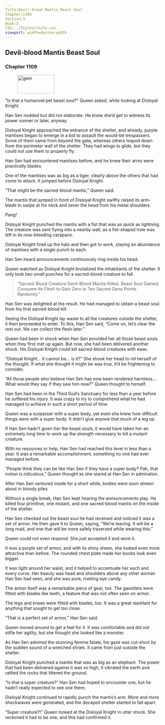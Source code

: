 ```yaml
---
Title:Devil-blood Mantis Beast Soul 
Chapter:1109 
Section:3 
Book:3 
CSS:../Styles/style.css 
viewport: width=device-width
---
```

  
## Devil-blood Mantis Beast Soul
### Chapter 1109
  
<figure>
	<img src="../Images/gem.gif" alt="gem" id="gem" width="120" height="60" />
</figure>
  

  
“Is that a humanoid pet beast soul?” Queen asked, while looking at Disloyal Knight.

Han Sen nodded but did not elaborate. He knew she’d get to witness its power sooner or later, anyway.

Disloyal Knight approached the entrance of the shelter, and already, purple mantises began to emerge in a bid to assault the would-be trespassers. Some of them came from beyond the gate, whereas others leaped down from the perimeter wall of the shelter. They had wings to glide, but they could not use them to properly fly.

Han Sen had encountered mantises before, and he knew their arms were practically blades.

One of the mantises was as big as a tiger, clearly above the others that had come to attack. It jumped before Disloyal Knight.

“That might be the sacred-blood mantis,” Queen said.

The mantis that jumped in front of Disloyal Knight swiftly raised its arm-blade to swipe at his neck and sever the head from his metal shoulders.

Pang!

Disloyal Knight punched the mantis with a fist that was as quick as lightning. The creature was sent flying into a nearby wall, as a fist-shaped hole was left in its now-bleeding carapace.

Disloyal Knight fired up the halo and then got to work, slaying an abundance of mantises with a single punch to each.

Han Sen heard announcements continuously ring inside his head.

Queen watched as Disloyal Knight brutalized the inhabitants of the shelter. It only took two small punches for a sacred-blood creature to fall.

> “Sacred-Blood Creature Devil-Blood Mantis Killed. Beast Soul Gained. Consume Its Flesh to Gain Zero to Ten Sacred Geno Points Randomly.”

Han Sen was delighted at the result. He had managed to obtain a beast soul from his first sacred-blood kill.

Seeing the Disloyal Knight lay waste to all the creatures outside the shelter, it then proceeded to enter. To this, Han Sen said, “Come on, let’s clear the rest out. We can collect the flesh later.”

Queen had been in shock when Han Sen provided her all those beast souls when they first met up again. But now, she had been delivered another shock. His Disloyal Knight could kill sacred-blood creatures with ease.

“Disloyal Knight… it cannot be… is it?” She shook her head to rid herself of the thought. If what she thought it might be was true, it’d be frightening to consider.

“All those people who believe Han Sen has now been rendered harmless… What would they say if they saw him now?” Queen thought to herself.

Han Sen had been in the Third God’s Sanctuary for less than a year before he suffered his injury. It was crazy to try to comprehend what he had managed to achieve in such a short period of time.

Queen was a surpasser with a super body, yet even she knew how difficult things were with a super body. It didn’t give anyone that much of a leg up.

If Han Sen hadn’t given her the beast souls, it would have taken her an extremely long time to work up the strength necessary to kill a mutant creature.

With no resources or help, Han Sen had reached this level in less than a year. It was a remarkable accomplishment, something no one had ever managed before.

“People think they can be like Han Sen if they have a super body? Pah, that notion is ridiculous,” Queen thought as she stared at Han Sen in admiration.

After Han Sen ventured inside for a short while, bodies were soon strewn about in bloody piles.

Without a single break, Han Sen kept hearing the announcements play. He killed four primitive, one mutant, and one sacred-blood mantis on the inside of the shelter.

Han Sen checked out the beast soul he had received and noticed it was a set of armor. He then gave it to Queen, saying, “We’re leaving. It will be a long road, and one that will be more safely traversed while wearing this.”

Queen could not even respond. She just accepted it and wore it.

It was a purple set of armor, and with its shiny sheen, she looked even more attractive than before. The rounded chest plate made her boobs look even bigger.

It was tight around her waist, and it helped to accentuate her each and every curve. Her beauty was head and shoulders above any other woman Han Sen had seen, and she was pure, riveting eye candy.

The armor itself was a remarkable piece of gear, too. The gauntlets were fitted with blades like teeth, a feature that was not often seen on armor.

The legs and knees were fitted with blades, too. It was a great repellant for anything that sought to get too close.

“That is a perfect set of armor,” Han Sen said.

Queen moved around to get a feel for it. It was comfortable and did not stifle her agility, but she thought she looked like a monster.

As Han Sen admired the stunning femme fatale, his gaze was cut-short by the sudden sound of a wretched shriek. It came from just outside the shelter.

Disloyal Knight punched a mantis that was as big as an elephant. The power that had been delivered against it was so high, it vibrated the earth and rattled the rocks that littered the ground.

“Is that a super creature?” Han Sen had hoped to encounter one, but he hadn’t really expected to see one there.

Disloyal Knight continued to rapidly punch the mantis’s arm. More and more shockwaves were generated, and the decayed shelter started to fall apart.

“Super creature?!” Queen looked at the Disloyal Knight in utter shock. She reckoned it had to be one, and this had confirmed it.